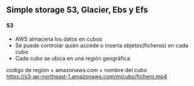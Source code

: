 ## Simple storage S3, Glacier, Ebs y Efs  

#### S3
- AWS almacena los datos en cubos  
- Se puede controlar quién accede o inserta objetos(ficheros) en cada cubo  
- Cada cubo se ubica en una región geográfica  

codigo de región + amazonaws.com + nombre del cubo  
https://s3-ap-northeast-1.amazonaws.com/micubo/fichero.mp4      
